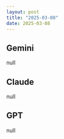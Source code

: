 ```yaml
---
layout: post
title: "2025-03-08"
date: 2025-03-08
---
```


## Gemini

null

## Claude

null

## GPT

null
